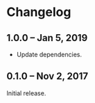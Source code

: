 # Changelog

## 1.0.0 – Jan 5, 2019

-   Update dependencies.

## 0.1.0 – Nov 2, 2017

Initial release.
